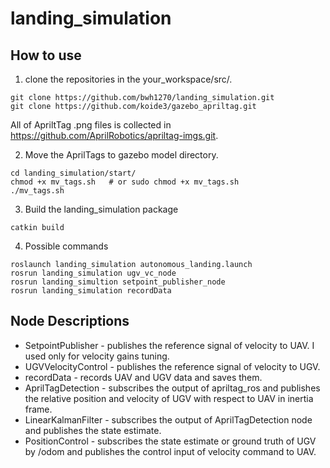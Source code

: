 # landing_simulation

## How to use

1. clone the repositories in the your_workspace/src/.
```
git clone https://github.com/bwh1270/landing_simulation.git
git clone https://github.com/koide3/gazebo_apriltag.git
```
All of ApriltTag .png files is collected in https://github.com/AprilRobotics/apriltag-imgs.git.

2.  Move the AprilTags to gazebo model directory.
```
cd landing_simulation/start/
chmod +x mv_tags.sh   # or sudo chmod +x mv_tags.sh
./mv_tags.sh
```
3. Build the landing_simulation package
```
catkin build 
```
4. Possible commands
```
roslaunch landing_simulation autonomous_landing.launch
rosrun landing_simulation ugv_vc_node
rosrun landing_simultion setpoint_publisher_node
rosrun landing_simulation recordData
```

## Node Descriptions
- SetpointPublisher - publishes the reference signal of velocity to UAV. I used only for velocity gains tuning.
- UGVVelocityControl - publishes the reference signal of velocity to UGV. 
- recordData - records UAV and UGV data and saves them.
- AprilTagDetection - subscribes the output of apriltag_ros and publishes the relative position and velocity of UGV with respect to UAV in inertia frame.
- LinearKalmanFilter - subscribes the output of AprilTagDetection node and publishes the state estimate.
- PositionControl - subscribes the state estimate or ground truth of UGV by /odom  and publishes the control input of velocity command to UAV.
